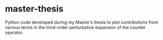 # master-thesis
Python code developed during my Master’s thesis to plot contributions from various terms in the third-order perturbative expansion of the counter operator.
